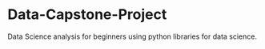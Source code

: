 # Data-Capstone-Project
Data Science analysis for beginners using python libraries for data science.
